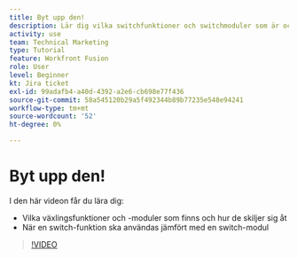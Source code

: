 ```yaml
---
title: Byt upp den!
description: Lär dig vilka switchfunktioner och switchmoduler som är och när du ska använda en switch-funktion jämfört med en switch-modul i [!DNL Adobe Workfront Fusion].
activity: use
team: Technical Marketing
type: Tutorial
feature: Workfront Fusion
role: User
level: Beginner
kt: Jira ticket
exl-id: 99adafb4-a40d-4392-a2e6-cb698e77f436
source-git-commit: 58a545120b29a5f492344b89b77235e548e94241
workflow-type: tm+mt
source-wordcount: '52'
ht-degree: 0%

---
```


# Byt upp den!

I den här videon får du lära dig:

* Vilka växlingsfunktioner och -moduler som finns och hur de skiljer sig åt
* När en switch-funktion ska användas jämfört med en switch-modul

>[!VIDEO](https://video.tv.adobe.com/v/335288/?quality=12)
